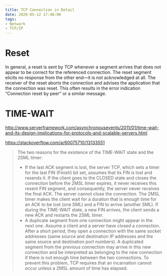 ```yaml
---
title: TCP Connection in Detail
date: 2020-05-12 17:48:00
tags:
- Network
- TCP/IP
---
```


# Reset
In general, a reset is sent by TCP whenever a segment arrives that does not appear to be correct for the referenced connection.
The reset segment elicits no response from the other end—it is not acknowledged at all.
The receiver of the reset aborts the connection and advises the application that the connection was reset. This often results in the error indication “Connection reset by peer” or a similar message.

# TIME-WAIT
http://www.serverframework.com/asynchronousevents/2011/01/time-wait-and-its-design-implications-for-protocols-and-scalable-servers.html

https://stackoverflow.com/a/60075710/13133551
> The two reasons for the existence of the TIME-WAIT state and the 2SML timer:
> * If the last ACK segment is lost, the server TCP, which sets a timer for the last FIN (Finish) bit set, assumes that its FIN is lost and resends it. If the client goes to the CLOSED state and closes the connection before the 2MSL timer expires, it never receives this resent FIN segment, and consequently, the server never receives the final ACK. The server cannot close the connection. The 2MSL timer makes the client wait for a duration that is enough time for an ACK to be lost (one SML) and a FIN to arrive (another SML). If during the TIME-WAIT state, a new FIN arrives, the client sends a new ACK and restarts the 2SML timer.
> * A duplicate segment from one connection might appear in the next one. Assume a client and a server have closed a connection. After a short period, they open a connection with the same socket addresses (same source and destination IP addresses and the same source and destination port numbers). A duplicated segment from the previous connection may arrive in this new connection and be interpreted as belonging to the new connection if there is not enough time between the two connections. To prevent this problem, TCP requires that an incarnation cannot occur unless a 2MSL amount of time has elapsed.